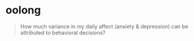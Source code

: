 # oolong

> How much variance in my daily affect (anxiety & depression) can be attributed to behavioral decisions?
